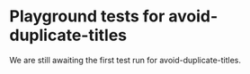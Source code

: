 # Playground tests for avoid-duplicate-titles
We are still awaiting the first test run for avoid-duplicate-titles.
